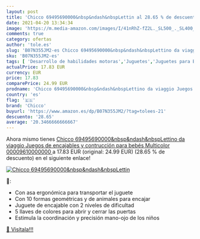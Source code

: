 ```yaml
---
layout: post
title: 'Chicco 69495690000&nbsp&ndash&nbspLettin al 28.65 % de descuento'
date: 2021-04-20 13:34:34
image: 'https://m.media-amazon.com/images/I/41nRhZ-fZ2L._SL500_._SL400_.jpg'
comments: true
category: ofertas
author: 'tole.es'
slug: 'B07N355JM2-es Chicco 69495690000&nbsp&ndash&nbspLettino da viaggio...'
sku: 'B07N355JM2-es'
tags: [ 'Desarrollo de habilidades motoras','Juguetes','Juguetes para Bebés y primera infancia','Juguetes para apilar y encajar','Juguetes y juegos','bebés','chicco', ]
actualPrice: 17.83 EUR
currency: EUR
price: 17.83
comparePrice: 24.99 EUR
prodname: 'Chicco 69495690000&nbsp&ndash&nbspLettino da viaggio Juegos de encajables y contrucción para bebés  Multicolor  00009610000000 '
country: 'es'
flag: '🇪🇸'
brand: 'Chicco'
buyurl: 'https://www.amazon.es/dp/B07N355JM2/?tag=tolees-21'
descuento: '28.65'
average: '20.3466666666667'
---
```


Ahora mismo tienes [Chicco 69495690000&nbsp&ndash&nbspLettino da viaggio Juegos de encajables y contrucción para bebés  Multicolor  00009610000000 ](https://www.amazon.es/dp/B07N355JM2/?tag=tolees-21) a 17.83 EUR (original: 24.99 EUR) (28.65 %  de descuento) en el siguiente enlace!

[![Chicco 69495690000&nbsp&ndash&nbspLettin](https://m.media-amazon.com/images/I/41nRhZ-fZ2L._SL500_._SL400_.jpg)](https://www.amazon.es/dp/B07N355JM2/?tag=tolees-21)

🔎:

- Con asa ergonómica para transportar el juguete
- Con 10 formas geométricas y de animales para encajar
- Juguete de encajable con 2 niveles de dificultad
- 5 llaves de colores para abrir y cerrar las puertas
- Estimula la coordinación y precisión mano-ojo de los niños

[🛒 Visítala!!!](https://www.amazon.es/dp/B07N355JM2/?tag=tolees-21)
